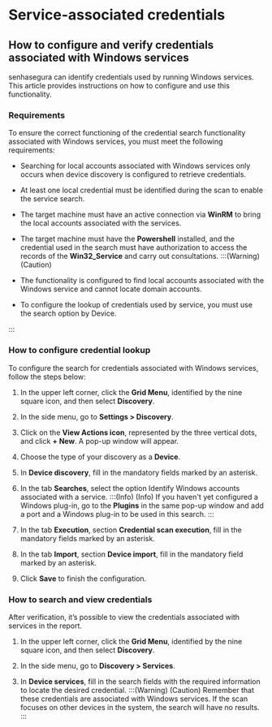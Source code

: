 # Service-associated credentials

## How to configure and verify credentials associated with Windows services
senhasegura can identify credentials used by running Windows services. This article provides instructions on how to configure and use this functionality.

### Requirements
To ensure the correct functioning of the credential search functionality associated with Windows services, you must meet the following requirements:

* Searching for local accounts associated with Windows services only occurs when device discovery is configured to retrieve credentials.

* At least one local credential must be identified during the scan to enable the service search.

* The target machine must have an active connection via **WinRM** to bring the local accounts associated with the services.

* The target machine must have the **Powershell** installed, and the credential used in the search must have authorization to access the records of the **Win32_Service** and carry out consultations.
:::(Warning) (Caution)

* The functionality is configured to find local accounts associated with the Windows service and cannot locate domain accounts.

* To configure the lookup of credentials used by service, you must use the search option by Device.

:::
### How to configure credential lookup
To configure the search for credentials associated with Windows services, follow the steps below:

1. In the upper left corner, click the **Grid Menu**, identified by the nine square icon, and then select **Discovery**.

1. In the side menu, go to **Settings > Discovery**.

1. Click on the **View Actions icon**, represented by the three vertical dots, and click **+ New**. A pop-up window will appear.

1. Choose the type of your discovery as a **Device**.

1. In **Device discovery**, fill in the mandatory fields marked by an asterisk.

1. In the tab **Searches**, select the option Identify Windows accounts associated with a service.
:::(Info) (Info)
If you haven't yet configured a Windows plug-in, go to the **Plugins** in the same pop-up window and add a port and a Windows plug-in to be used in this search.
:::

7. In the tab **Execution**, section **Credential scan execution**, fill in the mandatory fields marked by an asterisk.

1. In the tab **Import**, section **Device import**, fill in the mandatory field marked by an asterisk.

1. Click **Save** to finish the configuration.

### How to search and view credentials
After verification, it’s possible to view the credentials associated with services in the report.

1. In the upper left corner, click the **Grid Menu**, identified by the nine square icon, and then select **Discovery**.

1. In the side menu, go to **Discovery > Services**.

1. In **Device services**, fill in the search fields with the required information to locate the desired credential.
:::(Warning) (Caution)
Remember that these credentials are associated with Windows services. If the scan focuses on other devices in the system, the search will have no results.
:::